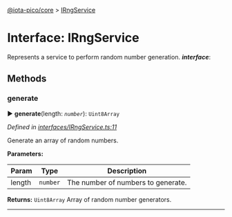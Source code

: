 [@iota-pico/core](../README.md) > [IRngService](../interfaces/irngservice.md)



# Interface: IRngService


Represents a service to perform random number generation.
*__interface__*: 



## Methods
<a id="generate"></a>

###  generate

► **generate**(length: *`number`*): `Uint8Array`



*Defined in [interfaces/IRngService.ts:11](https://github.com/iotaeco/iota-pico-core/blob/b4ee75f/src/interfaces/IRngService.ts#L11)*



Generate an array of random numbers.


**Parameters:**

| Param | Type | Description |
| ------ | ------ | ------ |
| length | `number`   |  The number of numbers to generate. |





**Returns:** `Uint8Array`
Array of random number generators.






___


